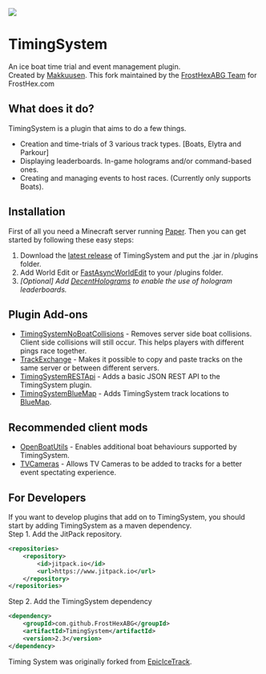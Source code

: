 [![](https://www.jitpack.io/v/FrostHexABG/TimingSystem.svg)](https://www.jitpack.io/#FrostHexABG/TimingSystem)
# TimingSystem
An ice boat time trial and event management plugin.   
Created by [Makkuusen](https://github.com/Makkuusen/TimingSystem). This fork maintained by the [FrostHexABG Team](https://github.com/FrostHexABG/TimingSystem) for FrostHex.com

## What does it do?
TimingSystem is a plugin that aims to do a few things.
* Creation and time-trials of 3 various track types. [Boats, Elytra and Parkour]
* Displaying leaderboards. In-game holograms and/or command-based ones.
* Creating and managing events to host races. (Currently only supports Boats).

## Installation
First of all you need a Minecraft server running [Paper](https://papermc.io). Then you can get started by following these easy steps:

1. Download the [latest release](https://github.com/FrostHexABG/TimingSystem/releases) of TimingSystem and put the .jar in /plugins folder. 
1. Add World Edit or [FastAsyncWorldEdit](https://www.spigotmc.org/resources/fastasyncworldedit.13932/) to your /plugins folder.
1. _[Optional] Add [DecentHolograms](https://www.spigotmc.org/resources/decentholograms-1-8-1-20-1-papi-support-no-dependencies.96927/) to enable the use of hologram leaderboards._


## Plugin Add-ons
* [TimingSystemNoBoatCollisions](https://github.com/FrostHexABG/TimingSystemNoBoatCollisions) - Removes server side boat collisions. Client side collisions will still occur. This helps players with different pings race together.     
* [TrackExchange](https://github.com/Pigalala/TrackExchange) - Makes it possible to copy and paste tracks on the same server or between different servers.
* [TimingSystemRESTApi](https://github.com/JustBru00/TimingSystemRESTApi) - Adds a basic JSON REST API to the TimingSystem plugin.
* [TimingSystemBlueMap](https://github.com/JustBru00/TimingSystemBlueMap) - Adds TimingSystem track locations to [BlueMap](https://github.com/BlueMap-Minecraft/BlueMap).

## Recommended client mods
* [OpenBoatUtils](https://modrinth.com/mod/openboatutils/versions) - Enables additional boat behaviours supported by TimingSystem.   
* [TVCameras](https://github.com/FrostHexABG/TVCameras) - Allows TV Cameras to be added to tracks for a better event spectating experience.      

## For Developers
If you want to develop plugins that add on to TimingSystem, you should start by adding TimingSystem as a maven dependency.    
Step 1. Add the JitPack repository.    
```xml
<repositories>
	<repository>
	    <id>jitpack.io</id>
	    <url>https://www.jitpack.io</url>
	</repository>
</repositories>
```
Step 2. Add the TimingSystem dependency
```xml
<dependency>
    <groupId>com.github.FrostHexABG</groupId>
    <artifactId>TimingSystem</artifactId>
    <version>2.3</version>
</dependency>
```

Timing System was originally forked from [EpicIceTrack](https://github.com/JustBru00/NetherCubeParkour).
